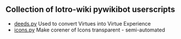 ## Collection of lotro-wiki pywikibot userscripts

* [deeds.py](deeds.py) Used to convert Virtues into Virtue Experience
* [icons.py](icons.py) Make corener of Icons transparent - semi-automated
